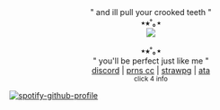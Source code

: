 <div align="center">
" and ill pull your crooked teeth " <br/>
<b>⋆⭒˚｡⋆</b><br>
</div>
<div align="center">
  <img src="https://files.catbox.moe/m7507j.png"> 
</div>


<p align="center">
  <b>⋆⭒˚｡⋆</b><br>
" you'll be perfect just like me " <br/>
  <a href="https://discord.com/users/807377994557554769">discord</a> |
  <a href="https://pronouns.cc/@americasson">prns cc</a> |
  <a href="https://zakhoundgang.straw.page">strawpg</a> |
  <a href="https://meownnibal.atabook.org">ata</a> <br/>
<sub>click 4 info</sub>

[![spotify-github-profile](https://spotify-github-profile.kittinanx.com/api/view?uid=31mc5dbs4bh6qyye5trc4h765lzq&cover_image=true&theme=novatorem&show_offline=false&background_color=121212&interchange=false&bar_color=3a0808&bar_color_cover=false)](https://github.com/kittinan/spotify-github-profile) 
